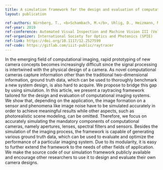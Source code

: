 ```yaml
---
title: A simulation framework for the design and evaluation of computational cameras
layout: publication

ref-authors: Nürnberg, T., <b>Schambach, M.</b>, Uhlig, D., Heizmann, M., and Puente León, F.
ref-year: 2019
ref-conference: Automated Visual Inspection and Machine Vision III (Vol. 11061, p. 1106102)
ref-organizer: International Society for Optics and Photonics (SPIE)
ref-link: https://doi.org/10.1117/12.2527599
ref-code: https://gitlab.com/iiit-public/raytracer
---
```


In the emerging field of computational imaging, rapid prototyping of new camera concepts becomes increasingly difficult since the signal processing is intertwined with the physical design of a camera. As novel computational cameras capture information other than the traditional two-dimensional information, ground truth data, which can be used to thoroughly benchmark a new system design, is also hard to acquire. We propose to bridge this gap by using simulation. In this article, we present a raytracing framework tailored for the design and evaluation of computational imaging systems. We show that, depending on the application, the image formation on a sensor and phenomena like image noise have to be simulated accurately in order to achieve meaningful results while other aspects, such as photorealistic scene modeling, can be omitted. Therefore, we focus on accurately simulating the mandatory components of computational cameras, namely apertures, lenses, spectral filters and sensors. Besides the simulation of the imaging process, the framework is capable of generating various ground truth data, which can be used to evaluate and optimize the performance of a particular imaging system. Due to its modularity, it is easy to further extend the framework to the needs of other fields of application. We make the source code of our simulation framework publicly available and encourage other researchers to use it to design and evaluate their own camera designs.